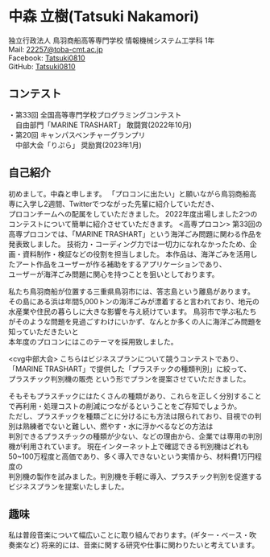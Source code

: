 # 中森 立樹(Tatsuki Nakamori)

独立行政法人 鳥羽商船高等専門学校
情報機械システム工学科 1年  
Mail: [22257@toba-cmt.ac.jp](<mailto:22257@toba-cmt.ac.jp>)  
Facebook: [Tatsuki0810](https://facebook.com/Tatsuki0810)  
GitHub: [Tatsuki0810](https://github.com/Tatsuki0810)  


## コンテスト
・第33回 全国高等専門学校プログラミングコンテスト  
　自由部門「MARINE TRASHART」 敢闘賞(2022年10月)  
・第20回 キャンパスベンチャーグランプリ  
　中部大会「りぷら」 奨励賞(2023年1月)

## 自己紹介
初めまして。中森と申します。
「プロコンに出たい」と願いながら鳥羽商船高専に入学し2週間、Twitterでつながった先輩に紹介していただき、  
プロコンチームへの配属をしていただきました。
2022年度出場しました2つのコンテストについて簡単に紹介させていただきます。
<高専プロコン>
第33回の高専プロコンでは、「MARINE TRASHART」という海洋ごみ問題に関わる作品を発表致しました。
技術力・コーディング力では一切力になれなかったため、企画・資料制作・検証などの役割を担当しました。
本作品は、海洋ごみを活用したアート作品をユーザーが作る補助をするアプリケーションであり、  
ユーザーが海洋ごみ問題に関心を持つことを狙いとしております。  

私たち鳥羽商船が位置する三重県鳥羽市には、答志島という離島があります。
その島にある浜は年間5,000トンの海洋ごみが漂着すると言われており、地元の水産業や住民の暮らしに大きな影響を与え続けています。
鳥羽市で学ぶ私たちがそのような問題を見過ごすわけにいかず、なんとか多くの人に海洋ごみ問題を知っていただきたいと  
本年度のプロコンにはこのテーマを採用致しました。

<cvg中部大会>
こちらはビジネスプランについて競うコンテストであり、「MARINE TRASHART」で提供した「プラスチックの種類判別」に絞って、  
プラスチック判別機の販売 という形でプランを提案させていただきました。  

そもそもプラスチックにはたくさんの種類があり、これらを正しく分別することで再利用・処理コストの削減につながるということをご存知でしょうか。  
ただし、プラスチックを種類ごとに分けるにも方法は限られており、目視での判別は熟練者でないと難しい、燃やす・水に浮かべるなどの方法は  
判別できるプラスチックの種類が少ない、などの理由から、企業では専用の判別機が利用されています。
現在インターネット上で確認できる判別機はどれも50~100万程度と高価であり、多く導入できないという実情から、材料費1万円程度の  
判別機の製作を試みました。判別機を手軽に導入、プラスチック判別を促進するビジネスプランを提案いたしました。

## 趣味
私は普段音楽について幅広いことに取り組んでおります。(ギター・ベース・吹奏楽など)
将来的には、音楽に関する研究や仕事に関わりたいと考えています。
